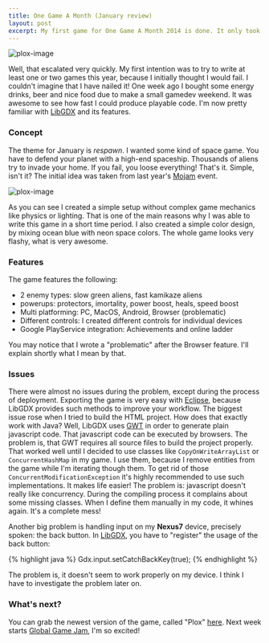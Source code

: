 ```yaml
---
title: One Game A Month (January review)
layout: post
excerpt: My first game for One Game A Month 2014 is done. It only took me 20 hours to make it!
---
```


![plox-image](/data/plox-wallpaper.png)

Well, that escalated very quickly. My first intention was to try to write at least one or two games this year, because I initially thought I would fail. I couldn't imagine that I have nailed it! One week ago I bought some energy drinks, beer and nice food due to make a small gamedev weekend. It was awesome to see how fast I could produce playable code. I'm now pretty familiar with [LibGDX](http://libgdx.badlogicgames.com/) and its features.

### Concept

The theme for January is *respawn*. I wanted some kind of space game. You have to defend your planet with a high-end spaceship. Thousands of aliens try to invade your home. If you fail, you loose everything! That's it. Simple, isn't it? The initial idea was taken from last year's [Mojam](https://mojang.com/2012/02/humble-bundle-mojam-2/) event.

![plox-image](/data/plox-ingame.png)

As you can see I created a simple setup without complex game mechanics like physics or lighting. That is one of the main reasons why I was able to write this game in a short time period. I also created a simple color design, by mixing ocean blue with neon space colors. The whole game looks very flashy, what is very awesome.

### Features

The game features the following:

* 2 enemy types: slow green aliens, fast kamikaze aliens
* powerups: protectors, imortality, power boost, heals, speed boost
* Multi platforming: PC, MacOS, Android, Browser (problematic)
* Different controls: I created different controls for individual devices
* Google PlayService integration: Achievements and online ladder

You may notice that I wrote a "problematic" after the Browser feature. I'll explain shortly what I mean by that.

### Issues

There were almost no issues during the problem, except during the process of deployment. Exporting the game is very easy with [Eclipse](http://www.eclipse.org/), because LibGDX provides such methods to improve your workflow. The biggest issue rose when I tried to build the HTML project. How does that exactly work with Java? Well, LibGDX uses [GWT](https://de.wikipedia.org/wiki/Google_Web_Toolkit) in order to generate plain javascript code. That javascript code can be executed by browsers. The problem is, that GWT requires all source files to build the project properly. That worked well until I decided to use classes like ```CopyOnWriteArrayList``` or ```ConcurrentHashMap``` in my game. I use them, because I remove entities from the game while I'm iterating though them. To get rid of those ```ConcurrentModificationException``` it's highly recommended to use such implementations. It makes life easier! The problem is: javascript doesn't really like concurrency. During the compiling process it complains about some missing classes. When I define them manually in my code, it whines again. It's a complete mess!

Another big problem is handling input on my **Nexus7** device, precisely spoken: the back button. In [LibGDX](http://libgdx.badlogicgames.com/), you have to "register" the usage of the back button:

{% highlight java %}
Gdx.input.setCatchBackKey(true);
{% endhighlight %}

The problem is, it doesn't seem to work properly on my device. I think I have to investigate the problem later on.

### What's next?

You can grab the newest version of the game, called "Plox" [here](https://play.google.com/store/apps/details?id=de.myreality.plox). Next week starts [Global Game Jam](http://globalgamejam.org/), I'm so excited! 


